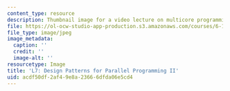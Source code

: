 ```yaml
---
content_type: resource
description: Thumbnail image for a video lecture on multicore programming.
file: https://ol-ocw-studio-app-production.s3.amazonaws.com/courses/6-189-multicore-programming-primer-january-iap-2007/acdf50df2af49e8a23666dfda06e5cd4_l7.jpg
file_type: image/jpeg
image_metadata:
  caption: ''
  credit: ''
  image-alt: ''
resourcetype: Image
title: 'L7: Design Patterns for Parallel Programming II'
uid: acdf50df-2af4-9e8a-2366-6dfda06e5cd4
---
```

